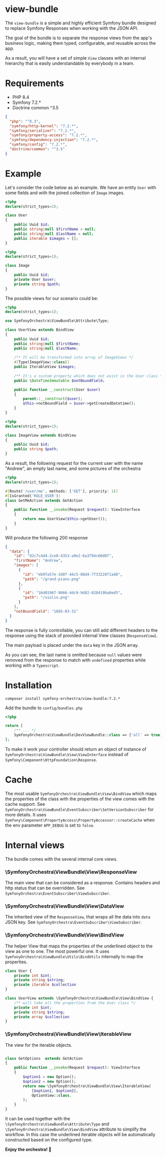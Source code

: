 # view-bundle

The `view-bundle` is a simple and highly efficient Symfony bundle designed to replace Symfony Responses when working with the JSON API.

The goal of the bundle is to separate the response views from the app's business logic, making them typed, configurable, and reusable across the app.

As a result, you will have a set of simple `View` classes with an internal hierarchy that is easily understandable by everybody in a team.

# Requirements

- PHP 8.4
- Symfony 7.2.*
- Doctrine common ^3.5

```json
{
  "php": "^8.3",
  "symfony/http-kernel": "7.2.*",
  "symfony/serializer": "7.2.*",
  "symfony/property-access": "7.2.*",
  "symfony/dependency-injection": "7.2.*",
  "symfony/config": "7.2.*",
  "doctrine/common": "^3.5"
}
```

# Example

Let's consider the code below as an example.
We have an entity `User` with some fields and with the joined collection of `Image` images.


```php
<?php
declare(strict_types=1);

class User
{
    public Uuid $id;
    public string|null $firstName = null;
    public string|null $lastName = null;
    public iterable $images = [];
}

```
```php
<?php
declare(strict_types=1);

class Image
{
    public Uuid $id;
    private User $user;
    private string $path;
}

```

The possible views for our scenario could be:

```php
<?php
declare(strict_types=1);

use SymfonyOrchestra\ViewBundle\Attribute\Type;

class UserView extends BindView
{
    public Uuid $id;
    public string|null $firstName;
    public string|null $lastName;
    
    /** It will be transformed into array of ImageViews */
    #[Type(ImageView::class)]
    public IterableView $images;
    
    /** It's a custom property which does not exist in the User class */
    public \DateTimeImmutable $notBoundField;

    public function __construct(User $user)
    {
        parent::__construct($user);
        $this->notBoundField = $user->getCreatedDatetime();
    }
}

```

```php
<?php
declare(strict_types=1);

class ImageView extends BindView
{
    public Uuid $id;
    public string $path;
}

```

As a result, the following request for the current user with the name "Andrew", an empty last name, and some pictures of the orchestra 

```php
<?php
declare(strict_types=1);

#[Route('/user/me', methods: ['GET'], priority: 1)]
#[IsGranted('ROLE_USER')]
class GetMeAction extends GetAction
{
    public function __invoke(Request $request): ViewInterface
    {
        return new UserView($this->getUser());
    }
}
```

Will produce the following 200 response

```json
{
  "data": {
    "id": "92c7c4d4-2ce0-4353-a9e2-6a3794c60d8f",
    "firstName": "Andrew",
    "images": [
      {
        "id": "eb9fa57e-3d8f-44c5-80d4-7f33220f1a48",
        "path": "/grand-piano.png"
      },
      {
        "id": "16d01967-9066-4dc9-9d82-028419ba0ed5",
        "path": "/violin.png"
      }
    ],
    "notBoundField": "1685-03-31"
  }
}

```

The response is fully controllable, you can still add different headers to the response using the stack of provided internal View classes (`ResponseView`).

The main payload is placed under the `data` key in the JSON array.

As you can see, the last name is omitted because `null` values were removed from the response to match with `undefined` properties while working with a `Typescript`. 

# Installation

```
composer install symfony-orchestra/view-bundle:7.2.*
```

Add the bundle to `config/bundles.php`
```php
<?php

return [
    /** ... */
    SymfonyOrchestra\ViewBundle\DevViewBundle::class => ['all' => true],
];


```

To make it work your controller should return an object of instance of `SymfonyOrchestra\ViewBundle\View\ViewInterface` instead of `Symfony\Component\HttpFoundation\Response`.

# Cache

The most usable `SymfonyOrchestra\ViewBundle\View\BindView` which maps the properties of the class with the properties of the view comes with the cache support.
See `SymfonyOrchestra\ViewBundle\EventSubscriber\SetVersionSubscriber` for more details.
It uses `Symfony\Component\PropertyAccess\PropertyAccessor::createCache` when the env parameter `APP_DEBUG` is set to `false`.


# Internal views

The bundle comes with the several internal core views.   

### \SymfonyOrchestra\ViewBundle\View\ResponseView 

The main view that can be considered as a response. Contains headers and http status that can be overridden.
See `SymfonyOrchestra\EventSubscriber\ViewSubscriber`.

### \SymfonyOrchestra\ViewBundle\View\DataView 

The inherited view of the `ResponseView`, that wraps all the data into `data` JSON key.
See `SymfonyOrchestra\EventSubscriber\ViewSubscriber`.

### \SymfonyOrchestra\ViewBundle\View\BindView

The helper View that maps the properties of the underlined object to the view as one to one. The most powerful one.
It uses `SymfonyOrchestra\ViewBundle\Utils\BindUtils` internally to map the properties.

```php
class User {
    private int $int;
    private string $string;
    private iterable $collection
}

class UserView extends \SymfonyOrchestra\ViewBundle\View\BindView {
    /** will take all the properties from the User class */
    private int $int;
    private string $string;
    private array $collection
}
```

### \SymfonyOrchestra\ViewBundle\View\IterableView

The view for the iterable objects.

```php

class GetOptions  extends GetAction
{
    public function __invoke(Request $request): ViewInterface
    {
        $option1 = new Option();
        $option2 = new Option();
        return new \SymfonyOrchestra\ViewBundle\View\IterableView(
            [$option1, $option2],
            OptionView::class,
        );
    }
}

```


It can be used together with the `\SymfonyOrchestra\ViewBundle\Attribute\Type` and `\SymfonyOrchestra\ViewBundle\View\BindView`
attribute to simplify the workflow. In this case the underlined iterable objects will be automatically constructed based on the configured
type. 

**Enjoy the orchestra! 🎻**